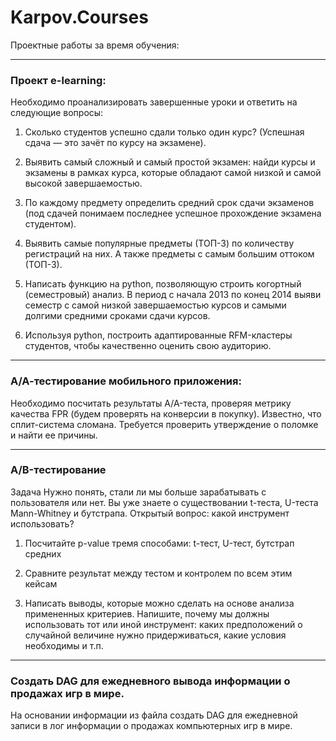 # Karpov.Courses
Проектные работы за время обучения:

---

### Проект e-learning:

Необходимо проанализировать завершенные уроки и ответить на следующие вопросы:

1. Сколько студентов успешно сдали только один курс? (Успешная сдача — это зачёт по курсу на экзамене).

2. Выявить самый сложный и самый простой экзамен: найди курсы и экзамены в рамках курса, которые обладают самой низкой и самой высокой завершаемостью.

3. По каждому предмету определить средний срок сдачи экзаменов (под сдачей понимаем последнее успешное прохождение экзамена студентом).

4. Выявить самые популярные предметы (ТОП-3) по количеству регистраций на них. А также предметы с самым большим оттоком (ТОП-3).

5. Написать функцию на python, позволяющую строить когортный (семестровый) анализ. В период с начала 2013 по конец 2014 выяви семестр с самой низкой завершаемостью курсов и самыми долгими средними сроками сдачи курсов.

6. Используя python, построить адаптированные RFM-кластеры студентов, чтобы качественно оценить свою аудиторию.

---

### А/А-тестирование мобильного приложения:

Необходимо посчитать результаты A/A-теста, проверяя метрику качества FPR (будем проверять на конверсии в покупку). Известно, что сплит-система сломана. Требуется проверить утверждение о поломке и найти ее причины.

---

### A/B-тестирование 

Задача
Нужно понять, стали ли мы больше зарабатывать с пользователя или нет. Вы уже знаете о существовании t-теста, U-теста Mann-Whitney и бутстрапа. Открытый вопрос: какой инструмент использовать?

1. Посчитайте p-value тремя способами: t-тест, U-тест, бутстрап средних

2. Сравните результат между тестом и контролем по всем этим кейсам

3. Написать выводы, которые можно сделать на основе анализа примененных критериев. Напишите, почему мы должны использовать тот или иной инструмент: каких предположений о случайной величине нужно придерживаться, какие условия необходимы и т.п.

---

### Создать DAG для ежедневного вывода информации о продажах игр в мире.

На основании информации из файла создать DAG для ежедневной записи в лог информации о продажах компьютерных игр в мире.

